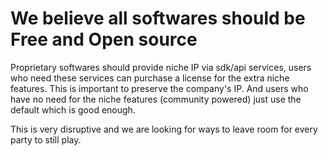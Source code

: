 # We believe all softwares should be Free and Open source

Proprietary softwares should provide niche IP via sdk/api services, users who need these services can purchase a license for the extra niche features. This is important to preserve the company's IP. And users who have no need for the niche features (community powered) just use the default which is good enough.

This is very disruptive and we are looking for ways to leave room for every party to still play.
